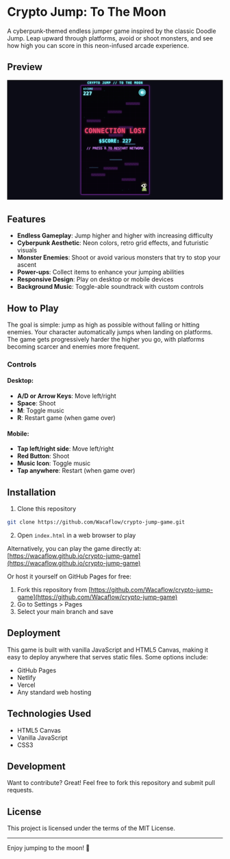 # Crypto Jump: To The Moon

A cyberpunk-themed endless jumper game inspired by the classic Doodle Jump. Leap upward through platforms, avoid or shoot monsters, and see how high you can score in this neon-infused arcade experience.

## Preview

![Crypto Jump Game Preview](preview.png)

## Features

- **Endless Gameplay**: Jump higher and higher with increasing difficulty
- **Cyberpunk Aesthetic**: Neon colors, retro grid effects, and futuristic visuals
- **Monster Enemies**: Shoot or avoid various monsters that try to stop your ascent
- **Power-ups**: Collect items to enhance your jumping abilities
- **Responsive Design**: Play on desktop or mobile devices
- **Background Music**: Toggle-able soundtrack with custom controls

## How to Play

The goal is simple: jump as high as possible without falling or hitting enemies. Your character automatically jumps when landing on platforms. The game gets progressively harder the higher you go, with platforms becoming scarcer and enemies more frequent.

### Controls

#### Desktop:
- **A/D or Arrow Keys**: Move left/right
- **Space**: Shoot
- **M**: Toggle music
- **R**: Restart game (when game over)

#### Mobile:
- **Tap left/right side**: Move left/right
- **Red Button**: Shoot
- **Music Icon**: Toggle music
- **Tap anywhere**: Restart (when game over)

## Installation

1. Clone this repository
```bash
git clone https://github.com/Wacaflow/crypto-jump-game.git
```

2. Open `index.html` in a web browser to play

Alternatively, you can play the game directly at: [https://wacaflow.github.io/crypto-jump-game](https://wacaflow.github.io/crypto-jump-game)

Or host it yourself on GitHub Pages for free:
1. Fork this repository from [https://github.com/Wacaflow/crypto-jump-game](https://github.com/Wacaflow/crypto-jump-game)
2. Go to Settings > Pages
3. Select your main branch and save

## Deployment

This game is built with vanilla JavaScript and HTML5 Canvas, making it easy to deploy anywhere that serves static files. Some options include:

- GitHub Pages
- Netlify
- Vercel
- Any standard web hosting

## Technologies Used

- HTML5 Canvas
- Vanilla JavaScript
- CSS3

## Development

Want to contribute? Great! Feel free to fork this repository and submit pull requests.

## License

This project is licensed under the terms of the MIT License.

---

Enjoy jumping to the moon! 🚀

